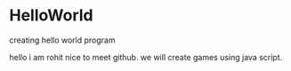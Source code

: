# HelloWorld
creating hello world program

hello i am rohit nice to meet github.
we will create games using java script.
